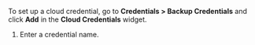 ---
---

To set up a cloud credential, go to **Credentials > Backup Credentials** and click **Add** in the **Cloud Credentials** widget.

1. Enter a credential name.